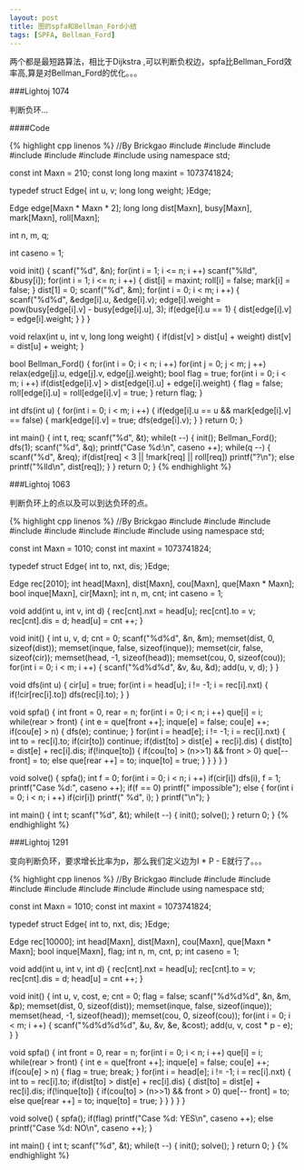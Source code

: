 ```yaml
---
layout: post
title: 图的spfa和Bellman_Ford小结
tags: [SPFA, Bellman_Ford]
---
```


两个都是最短路算法，相比于Dijkstra ,可以判断负权边，spfa比Bellman_Ford效率高,算是对Bellman_Ford的优化。。。

###Lightoj 1074

判断负环...

####Code

{% highlight cpp linenos %}
//By Brickgao
#include <iostream>
#include <cstdio>
#include <cstring>
#include <cmath>
#include <cstdlib>
#include <algorithm>
#include <vector>
using namespace std;

const int Maxn = 210;
const long long maxint = 1073741824;

typedef struct Edge{
	int u, v;
	long long weight;
}Edge;

Edge edge[Maxn * Maxn * 2];
long long dist[Maxn], busy[Maxn], mark[Maxn], roll[Maxn];

int n, m, q;

int caseno = 1;

void init()
{
	scanf("%d", &n);
	for(int i = 1; i <= n; i ++)
		scanf("%lld", &busy[i]);
	for(int i = 1; i <= n; i ++)
	{
		dist[i] = maxint;
		roll[i] = false;
		mark[i] = false;
	}
	dist[1] = 0;
	scanf("%d", &m);
	for(int i = 0; i < m; i ++)
	{
		scanf("%d%d", &edge[i].u, &edge[i].v);
		edge[i].weight = pow(busy[edge[i].v] - busy[edge[i].u], 3);
		if(edge[i].u == 1)
		{
			dist[edge[i].v] = edge[i].weight;
		}
	}
}

void relax(int u, int v, long long weight)
{
	if(dist[v] > dist[u] + weight)
		dist[v] = dist[u] + weight;
}

bool Bellman_Ford()
{
	for(int i = 0; i < n; i ++)
		for(int j = 0; j < m; j ++)
			relax(edge[j].u, edge[j].v, edge[j].weight);
	bool flag = true;
	for(int i = 0; i < m; i ++)
		if(dist[edge[i].v] > dist[edge[i].u] + edge[i].weight)
		{
			flag = false;
			roll[edge[i].u] = roll[edge[i].v] = true;
		}
	return flag;
}

int dfs(int u)
{
    for(int i = 0; i < m; i ++)
    {
        if(edge[i].u == u && mark[edge[i].v] == false)
        {
            mark[edge[i].v] = true;
            dfs(edge[i].v);
        }
    }
    return 0;
}

int main()
{
	int t, req;
	scanf("%d", &t);
	while(t --)
	{
		init();
		Bellman_Ford();
		dfs(1);
		scanf("%d", &q);
		printf("Case %d:\n", caseno ++);
		while(q --)
		{
			scanf("%d", &req);
			if(dist[req] < 3 || !mark[req] || roll[req])
				printf("?\n");
			else
				printf("%lld\n", dist[req]);
		}
	}
    return 0;
}
{% endhighlight %}

###Lightoj 1063

判断负环上的点以及可以到达负环的点。

{% highlight cpp linenos %}
//By Brickgao
#include <iostream>
#include <cstdio>
#include <cstring>
#include <cmath>
#include <queue>
#include <cstdlib>
#include <algorithm>
#include <vector>
using namespace std;

const int Maxn = 1010;
const int maxint = 1073741824;

typedef struct Edge{
	int to, nxt, dis;
}Edge;

Edge rec[2010];
int head[Maxn], dist[Maxn], cou[Maxn], que[Maxn * Maxn];
bool inque[Maxn], cir[Maxn];
int n, m, cnt;
int caseno = 1;

void add(int u, int v, int d)
{
    rec[cnt].nxt = head[u];
    rec[cnt].to = v;
    rec[cnt].dis = d;
    head[u] = cnt ++;
}

void init()
{
    int u, v, d;
    cnt = 0;
	scanf("%d%d", &n, &m);
	memset(dist, 0, sizeof(dist));
	memset(inque, false, sizeof(inque));
	memset(cir, false, sizeof(cir));
	memset(head, -1, sizeof(head));
	memset(cou, 0, sizeof(cou));
	for(int i = 0; i < m; i ++)
	{
	    scanf("%d%d%d", &v, &u, &d);
	    add(u, v, d);
	}
}

void dfs(int u)
{
    cir[u] = true;
    for(int i = head[u]; i != -1; i = rec[i].nxt)
    {
        if(!cir[rec[i].to])
            dfs(rec[i].to);
    }
}

void spfa()
{
    int front = 0, rear = n;
	for(int i = 0; i < n; i ++)
        que[i] = i;
	while(rear > front)
	{
	    int e = que[front ++];
	    inque[e] = false;
	    cou[e] ++;
        if(cou[e] > n)
        {
            dfs(e);
            continue;
        }
		for(int i = head[e]; i != -1; i = rec[i].nxt)
        {
            int to = rec[i].to;
            if(cir[to]) continue;
            if(dist[to] > dist[e] + rec[i].dis)
            {
                dist[to] = dist[e] + rec[i].dis;
                if(!inque[to])
                {
                    if(cou[to] > (n>>1) && front > 0)
                        que[-- front] = to;
                    else
                        que[rear ++] = to;
                    inque[to] = true;
                }
            }
        }
	}
}

void solve()
{
    spfa();
    int f = 0;
    for(int i = 0; i < n; i ++)
        if(cir[i])
            dfs(i), f = 1;
    printf("Case %d:", caseno ++);
    if(f == 0)
        printf(" impossible");
    else
    {
        for(int i = 0; i < n; i ++)
        if(cir[i])
            printf(" %d", i);
    }
    printf("\n");
}

int main()
{
	int t;
	scanf("%d", &t);
	while(t --)
	{
		init();
		solve();
	}
    return 0;
}
{% endhighlight %}

###Lightoj 1291

变向判断负环，要求增长比率为p，那么我们定义边为I * P - E就行了。。。

{% highlight cpp linenos %}
//By Brickgao
#include <iostream>
#include <cstdio>
#include <cstring>
#include <cmath>
#include <queue>
#include <cstdlib>
#include <algorithm>
#include <vector>
using namespace std;

const int Maxn = 1010;
const int maxint = 1073741824;

typedef struct Edge{
	int to, nxt, dis;
}Edge;

Edge rec[10000];
int head[Maxn], dist[Maxn], cou[Maxn], que[Maxn * Maxn];
bool inque[Maxn], flag;
int n, m, cnt, p;
int caseno = 1;

void add(int u, int v, int d)
{
    rec[cnt].nxt = head[u];
    rec[cnt].to = v;
    rec[cnt].dis = d;
    head[u] = cnt ++;
}

void init()
{
    int u, v, cost, e;
    cnt = 0;
	flag = false;
	scanf("%d%d%d", &n, &m, &p);
	memset(dist, 0, sizeof(dist));
	memset(inque, false, sizeof(inque));
	memset(head, -1, sizeof(head));
	memset(cou, 0, sizeof(cou));
	for(int i = 0; i < m; i ++)
	{
	    scanf("%d%d%d%d", &u, &v, &e, &cost);
	    add(u, v, cost * p - e);
	}
}

void spfa()
{
    int front = 0, rear = n;
	for(int i = 0; i < n; i ++)
        que[i] = i;
	while(rear > front)
	{
	    int e = que[front ++];
	    inque[e] = false;
	    cou[e] ++;
        if(cou[e] > n)
        {
			flag = true;
			break;
        }
		for(int i = head[e]; i != -1; i = rec[i].nxt)
        {
            int to = rec[i].to;
            if(dist[to] > dist[e] + rec[i].dis)
            {
                dist[to] = dist[e] + rec[i].dis;
                if(!inque[to])
                {
                    if(cou[to] > (n>>1) && front > 0)
                        que[-- front] = to;
                    else
                        que[rear ++] = to;
                    inque[to] = true;
                }
            }
        }
	}
}

void solve()
{
    spfa();
	if(flag)
		printf("Case %d: YES\n", caseno ++);
	else
		printf("Case %d: NO\n", caseno ++);
}

int main()
{
	int t;
	scanf("%d", &t);
	while(t --)
	{
		init();
		solve();
	}
    return 0;
}
{% endhighlight %}

